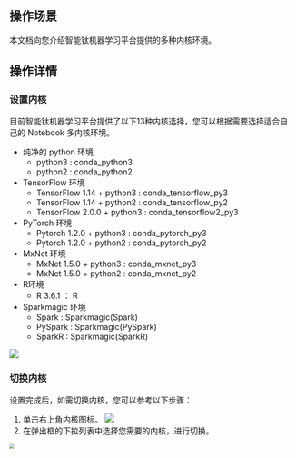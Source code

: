 ## 操作场景
本文档向您介绍智能钛机器学习平台提供的多种内核环境。


## 操作详情
### 设置内核
目前智能钛机器学习平台提供了以下13种内核选择，您可以根据需要选择适合自己的 Notebook 多内核环境。
+ 纯净的 python 环境
   + python3 : conda_python3
   + python2 : conda_python2
+ TensorFlow 环境
   + TensorFlow 1.14 + python3 : conda_tensorflow_py3
   + TensorFlow 1.14 + python2 : conda_tensorflow_py2
   + TensorFlow 2.0.0 + python3 : conda_tensorflow2_py3
+ PyTorch 环境
   + Pytorch 1.2.0 + python3 : conda_pytorch_py3
   + Pytorch 1.2.0 + python2 : conda_pytorch_py2
+ MxNet 环境
   + MxNet 1.5.0 + python3 : conda_mxnet_py3
   + MxNet 1.5.0 + python2 : conda_mxnet_py2
+ R环境
    + R 3.6.1 ： R
+ Sparkmagic 环境
     + Spark : Sparkmagic(Spark)
     + PySpark : Sparkmagic(PySpark)
     + SparkR : Sparkmagic(SparkR)

![](https://main.qcloudimg.com/raw/f57d421792b1ad1452f7e68850280c0d.png)

### 切换内核
设置完成后，如需切换内核，您可以参考以下步骤：
1. 单击右上角内核图标。
![](https://main.qcloudimg.com/raw/0939c3be02d1e14ff5e11f74a3c814db.png)
2. 在弹出框的下拉列表中选择您需要的内核，进行切换。

<img src="https://main.qcloudimg.com/raw/dd0728d9d363b0bd64fadc89b2970c6f.png" style="zoom:50%;" />
